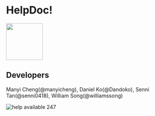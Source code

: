 # HelpDoc! 
 <img src="https://user-images.githubusercontent.com/59659987/150670490-5fbc39e6-2bd9-4053-b5a8-010253ebf254.png" width="100" height="100">

## Developers
Manyi Cheng(@manyicheng), Daniel Ko(@Dandoko), Senni Tan(@senni0418), William Song(@williamssong)


![help available 247](https://user-images.githubusercontent.com/59659987/150670618-9bd07c0b-3927-4410-b77b-62ae4e1ef3e0.png)


